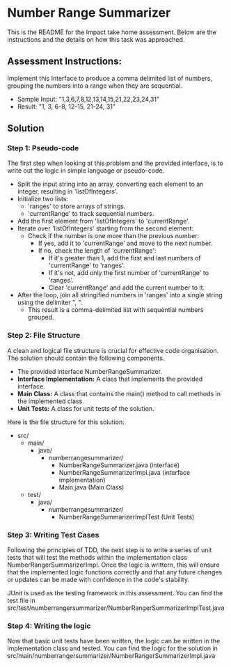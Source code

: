 # Number Range Summarizer

This is the README for the Impact take home assessment. Below are the instructions 
and the details on how this task was approached.

## Assessment Instructions:
Implement this Interface to produce a comma delimited list of numbers,
grouping the numbers into a range when they are sequential.

* Sample Input: "1,3,6,7,8,12,13,14,15,21,22,23,24,31"
* Result: "1, 3, 6-8, 12-15, 21-24, 31"

## Solution

### Step 1: Pseudo-code
The first step when looking at this problem and the provided interface, is to write out
the logic in simple language or pseudo-code.

* Split the input string into an array, converting each element to an integer, 
resulting in 'listOfIntegers'.
* Initialize two lists:
  - 'ranges' to store arrays of strings.
  - 'currentRange' to track sequential numbers. 
* Add the first element from 'listOfIntegers' to 'currentRange'.
* Iterate over 'listOfIntegers' starting from the second element:
  - Check if the number is one more than the previous number:
    - If yes, add it to 'currentRange' and move to the next number.
    - If no, check the length of 'currentRange':
      - If it's greater than 1, add the first and last numbers of 'currentRange' to 'ranges'.
      - If it's not, add only the first number of 'currentRange' to 'ranges'.
      - Clear 'currentRange' and add the current number to it.
* After the loop, join all stringified numbers in 'ranges' into a single string 
using the delimiter ", ".
  - This result is a comma-delimited list with sequential numbers grouped.

### Step 2: File Structure

A clean and logical file structure is crucial for effective code organisation.
The solution should contain the following components.

* The provided interface NumberRangeSummarizer.
* **Interface Implementation:** A class that implements the provided interface.
* **Main Class:** A class that contains the main() method to call methods 
in the implemented class.
* **Unit Tests:** A class for unit tests of the solution.

Here is the file structure for this solution:

* src/
  * main/
    * java/
      * numberrangesummarizer/
        * NumberRangeSummarizer.java (interface)
        * NumberRangeSummarizerImpl.java (interface implementation)
        * Main.java (Main Class)
  * test/
    * java/
      * numberrangesummarizer/
        * NumberRangeSummarizerImplTest (Unit Tests)

### Step 3: Writing Test Cases

Following the principles of TDD, the next step is to write a series of unit tests
that will test the methods within the implementation class 
NumberRangerSummarizerImpl. Once the logic is writtern, this will ensure 
that the implemented logic functions correctly and that any future changes 
or updates can be made with confidence in the code's stability.

JUnit is used as the testing framework in this assessment.
You can find the test file in
src/test/numberrangersummarizer/NumberRangerSummarizerImplTest.java

### Step 4: Writing the logic

Now that basic unit tests have been written, the logic can be written in the implementation class
and tested. You can find the logic for the solution in 
src/main/numberrangersummarizer/NumberRangerSummarizerImpl.java



